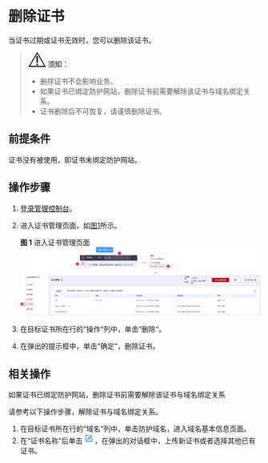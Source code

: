 # 删除证书<a name="waf_01_0263"></a>

当证书过期或证书无效时，您可以删除该证书。

>![](public_sys-resources/icon-notice.gif) **须知：** 
>-   删除证书不会影响业务。
>-   如果证书已绑定防护网站，删除证书前需要解除该证书与域名绑定关系。
>-   证书删除后不可恢复，请谨慎删除证书。

## 前提条件<a name="section12726112995613"></a>

证书没有被使用，即证书未绑定防护网站。

## 操作步骤<a name="section4879120205614"></a>

1.  [登录管理控制台](https://console.huaweicloud.com/?locale=zh-cn)。
2.  进入证书管理页面，如[图1](#waf_01_0078_fig96651149116)所示。

    **图 1**  进入证书管理页面<a name="waf_01_0078_fig96651149116"></a>  
    ![](figures/进入证书管理页面.png "进入证书管理页面")

3.  在目标证书所在行的“操作“列中，单击“删除“。
4.  在弹出的提示框中，单击“确定“，删除证书。

## 相关操作<a name="section99477276348"></a>

如果证书已绑定防护网站，删除证书前需要解除该证书与域名绑定关系

请参考以下操作步骤，解除证书与域名绑定关系。

1.  在目标证书所在行的“域名“列中，单击防护域名，进入域名基本信息页面。
2.  在“证书名称“后单击![](figures/icon-edit.jpg)，在弹出的对话框中，上传新证书或者选择其他已有证书。

